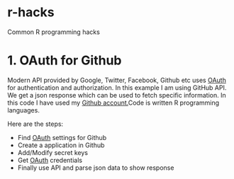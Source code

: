 # r-hacks
Common R programming hacks

# 1. OAuth for Github

Modern API provided by Google, Twitter, Facebook, Github etc uses <a href="http://oauth.net/">OAuth</a> for authentication and authorization. In this example I am using GitHub API. We get a json response which can be used to fetch specific information. In this code I have used my <a href="https://api.github.com/users/ppant/repos">Github account.</a>Code is written R programming languages.

Here are the steps:
+ Find <a href="http://oauth.net/">OAuth</a> settings for Github
+ Create a application in Github
+ Add/Modify secret keys
+ Get <a href="http://oauth.net/">OAuth</a> credentials
+ Finally use API and parse json data to show response
